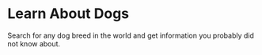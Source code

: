# Learn About Dogs

Search for any dog breed in the world and get information you probably did not know about.